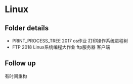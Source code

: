 # Linux
## Folder details
- PRINT_PROCESS_TREE
  2017 os作业 打印操作系统进程树
- FTP
  2018 Linux系统编程大作业 ftp服务器 客户端
## Follow up
有时间重构
